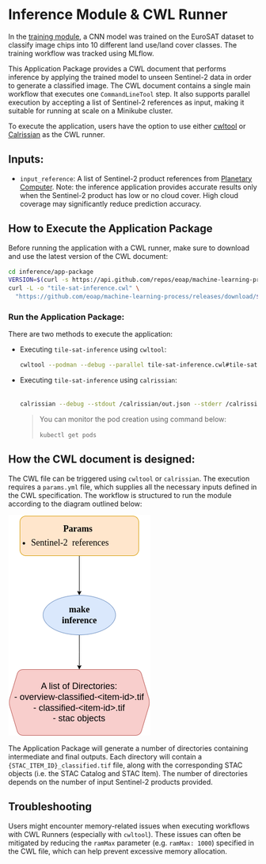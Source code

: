 # Inference Module & CWL Runner

In the [training module](training-container.md), a CNN model was trained on the EuroSAT dataset to classify image chips into 10 different land use/land cover classes. The training workflow was tracked using MLflow.

This Application Package provides a CWL document that performs inference by applying the trained model to unseen Sentinel-2 data in order to generate a classified image. The CWL document contains a single main workflow that executes one `CommandLineTool` step. It also supports parallel execution by accepting a list of Sentinel-2 references as input, making it suitable for running at scale on a Minikube cluster.

To execute the application, users have the option to use either [cwltool](https://github.com/common-workflow-language/cwltool) or [Calrissian](https://github.com/Duke-GCB/calrissian) as the CWL runner.

## Inputs:
- `input_reference`: A list of Sentinel-2 product references from [Planetary Computer](https://planetarycomputer.microsoft.com/api/stac/v1/collections). Note: the inference application provides accurate results only when the Sentinel-2 product has low or no cloud cover. High cloud coverage may significantly reduce prediction accuracy.

## How to Execute the Application Package

Before running the application with a CWL runner, make sure to download and use the latest version of the CWL document:

```bash
cd inference/app-package
VERSION=$(curl -s https://api.github.com/repos/eoap/machine-learning-process/releases/latest | jq -r '.tag_name')
curl -L -o "tile-sat-inference.cwl" \
  "https://github.com/eoap/machine-learning-process/releases/download/${VERSION}/tile-sat-inference.${VERSION}.cwl"
```

### **Run the Application Package**:
There are two methods to execute the application:

- Executing `tile-sat-inference` using `cwltool`:

    ```bash
    cwltool --podman --debug --parallel tile-sat-inference.cwl#tile-sat-inference params.yml
    ```

- Executing `tile-sat-inference` using `calrissian`:

    ```bash
    
    calrissian --debug --stdout /calrissian/out.json --stderr /calrissian/stderr.log --usage-report /calrissian/report.json --max-ram 10G --max-cores 2 --parallel --tmp-outdir-prefix /calrissian/tmp/ --outdir /calrissian/results/ --tool-logs-basepath /calrissian/logs tile-sat-inference.cwl#tile-sat-inference params.yml
    ```
  > You can monitor the pod creation using command below:
  >
  >   `kubectl get pods` 

## How the CWL document is designed:
The CWL file can be triggered using `cwltool` or `calrissian`. The execution requires a `params.yml` file, which supplies all the necessary inputs defined in the CWL specification. The workflow is structured to run the module according to the diagram outlined below:

![image](imgs/inference.png "Inference Workflow")

The Application Package will generate a number of directories containing intermediate and final outputs. Each directory will contain a `{STAC_ITEM_ID}_classified.tif` file, along with the corresponding STAC objects (i.e. the STAC Catalog and STAC Item). The number of directories depends on the number of input Sentinel-2 products provided. 


## Troubleshooting

Users might encounter memory-related issues when executing workflows with CWL Runners (especially with `cwltool`). These issues can often be mitigated by reducing the `ramMax` parameter (e.g. `ramMax: 1000`) specified in the CWL file, which can help prevent excessive memory allocation.